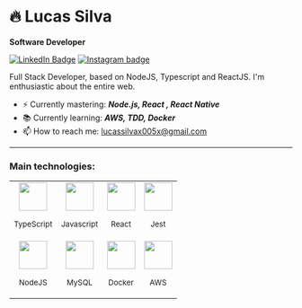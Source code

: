 
# 🔥 Lucas Silva

**Software Developer** 

[![LinkedIn Badge](https://img.shields.io/badge/linkedin-blue?logo=linkedin&style=for-the-badge&logoColor=white)](https://www.linkedin.com/in/lucas-silva-166864237/)
[![Instagram badge](https://img.shields.io/badge/instagram-red?logo=instagram&style=for-the-badge&logoColor=white)](https://instagram.com/luscawtf)

Full Stack Developer, based on NodeJS, Typescript and ReactJS. I'm enthusiastic about the entire web.

- ⚡ Currently mastering: **_Node.js, React , React Native_**
- 📚 Currently learning: **_AWS, TDD, Docker_**
- 📫 How to reach me: lucassilvax005x@gmail.com

---

### Main technologies:

<table>
  <tr>
    <td align="center">
        <img src="https://cdn.jsdelivr.net/gh/devicons/devicon/icons/typescript/typescript-original.svg" width="50" />
        <p><small>TypeScript</small></p>
    </td>
    <td align="center">
        <img src="https://cdn.jsdelivr.net/gh/devicons/devicon/icons/javascript/javascript-original.svg" width="50" />
        <p><small>Javascript</small></p>
    </td>
    <td align="center">
        <img src="https://cdn.jsdelivr.net/gh/devicons/devicon/icons/react/react-original.svg" width="50" />
        <p><small>React</small></p>
    </td>
    <td align="center">
        <img src="https://cdn.jsdelivr.net/gh/devicons/devicon/icons/jest/jest-plain.svg" width="50" />
        <p><small>Jest</small></p>
    </td>
  </tr>

  <tr>
    <td align="center">
        <img src="https://cdn.jsdelivr.net/gh/devicons/devicon/icons/nodejs/nodejs-plain.svg" width="50" />
        <p><small>NodeJS</small></p>
    </td>
    <td align="center">
        <img src="https://cdn.jsdelivr.net/gh/devicons/devicon/icons/mysql/mysql-plain.svg" width="50" />
        <p><small>MySQL</small></p>
    </td>
    <td align="center">
        <img src="https://cdn.jsdelivr.net/gh/devicons/devicon/icons/docker/docker-plain.svg" width="50" />
        <p><small>Docker</small></p>
    </td>
    <td align="center">
        <img src="https://cdn.jsdelivr.net/gh/devicons/devicon/icons/amazonwebservices/amazonwebservices-original.svg" width="50" />
        <p><small>AWS</small></p>
    </td>
  </tr>
</table>
